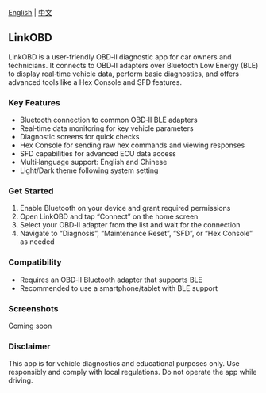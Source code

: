 [English](README_EN.md) | [中文](README.md)

## LinkOBD

LinkOBD is a user-friendly OBD‑II diagnostic app for car owners and technicians. It connects to OBD‑II adapters over Bluetooth Low Energy (BLE) to display real‑time vehicle data, perform basic diagnostics, and offers advanced tools like a Hex Console and SFD features.

### Key Features
- Bluetooth connection to common OBD‑II BLE adapters
- Real‑time data monitoring for key vehicle parameters
- Diagnostic screens for quick checks
- Hex Console for sending raw hex commands and viewing responses
- SFD capabilities for advanced ECU data access
- Multi‑language support: English and Chinese
- Light/Dark theme following system setting

### Get Started
1. Enable Bluetooth on your device and grant required permissions
2. Open LinkOBD and tap “Connect” on the home screen
3. Select your OBD‑II adapter from the list and wait for the connection
4. Navigate to “Diagnosis”, “Maintenance Reset”, “SFD”, or “Hex Console” as needed

### Compatibility
- Requires an OBD‑II Bluetooth adapter that supports BLE
- Recommended to use a smartphone/tablet with BLE support

### Screenshots
Coming soon

### Disclaimer
This app is for vehicle diagnostics and educational purposes only. Use responsibly and comply with local regulations. Do not operate the app while driving.


